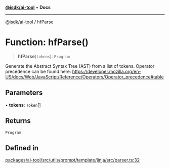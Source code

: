[**@isdk/ai-tool**](../README.md) • **Docs**

***

[@isdk/ai-tool](../globals.md) / hfParse

# Function: hfParse()

> **hfParse**(`tokens`): `Program`

Generate the Abstract Syntax Tree (AST) from a list of tokens.
Operator precedence can be found here: https://developer.mozilla.org/en-US/docs/Web/JavaScript/Reference/Operators/Operator_precedence#table

## Parameters

• **tokens**: `Token`[]

## Returns

`Program`

## Defined in

[packages/ai-tool/src/utils/prompt/template/jinja/src/parser.ts:32](https://github.com/isdk/ai-tool.js/blob/37ada542a786fbbc770f2d61beb564f6e603941d/src/utils/prompt/template/jinja/src/parser.ts#L32)
